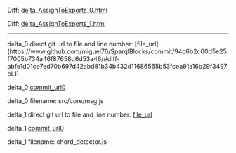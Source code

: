 Diff: [delta_AssignToExports_0.html](./delta_AssignToExports_0.html)

Diff: [delta_AssignToExports_1.html](./delta_AssignToExports_1.html)

<hr>
delta_0 direct git url to file and line number: [file_url](https://www.github.com/miguel76/SparqlBlocks/commit/94c6b2c00d5e25f7005b734a46f87658d6d53a46/#diff-abfe1d01ce7ed70b697d42abd81b34b432d11686565b53fcea91a16b29f3497eL1)

delta_0 [commit_url0](https://www.github.com/miguel76/SparqlBlocks/commit/94c6b2c00d5e25f7005b734a46f87658d6d53a46)

delta_0 filename: src/core/msg.js



delta_1 direct git url to file and line number: [file_url](https://www.github.com/myers/chord_detector/commit/2b38911d26ab45ae76fe6cf3ae87100af0bcdb92/#diff-b6a245b8bb2ac704c377643115d6641e708af013980902e862bf2a4b667bb4d2L99)

delta_1 [commit_url0](https://www.github.com/myers/chord_detector/commit/2b38911d26ab45ae76fe6cf3ae87100af0bcdb92)

delta_1 filename: chord_detector.js




